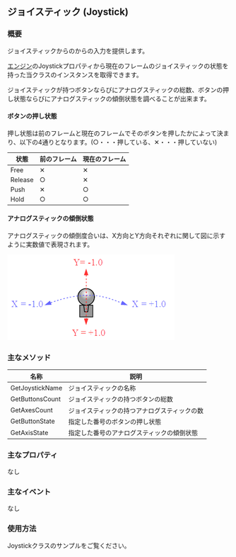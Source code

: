 ﻿## ジョイスティック (Joystick)

### 概要

ジョイスティックからのからの入力を提供します。

[エンジン](../Basic/Engine.md)のJoystickプロパティから現在のフレームのジョイスティックの状態を持った当クラスのインスタンスを取得できます。

ジョイスティックが持つボタンならびにアナログスティックの総数、ボタンの押し状態ならびにアナログスティックの傾倒状態を調べることが出来ます。

#### ボタンの押し状態

押し状態は前のフレームと現在のフレームでそのボタンを押したかによって決まり、以下の4通りとなります。(○・・・押している、✕・・・押していない)

|状態|前のフレーム|現在のフレーム|
|---|---|---|
|Free|✕|✕|
|Release|○|✕|
|Push|✕|○|
|Hold|○|○|

#### アナログスティックの傾倒状態

アナログスティックの傾倒度合いは、X方向とY方向それぞれに関して図に示すように実数値で表現されます。

![アナログスティック](img/AnalogStick.png)

### 主なメソッド

| 名称 | 説明 |
|---|---|
| GetJoystickName | ジョイスティックの名称 |
| GetButtonsCount | ジョイスティックの持つボタンの総数 |
| GetAxesCount | ジョイスティックの持つアナログスティックの数 |
| GetButtonState | 指定した番号のボタンの押し状態 |
| GetAxisState | 指定した番号のアナログスティックの傾倒状態 |

### 主なプロパティ

なし

### 主なイベント

なし

### 使用方法

Joystickクラスのサンプルをご覧ください。
